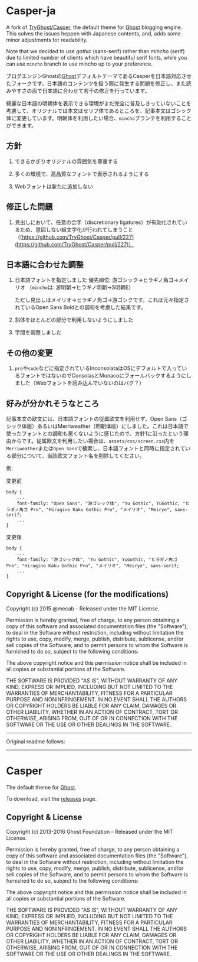 # Casper-ja

A fork of [TryGhost/Casper](http://github.com/tryghost/casper), the default theme for [Ghost](http://github.com/tryghost/ghost/) blogging engine. This solves the issues heppen with Japanese contents, and, adds some minor adjustments for readability.

Note that we decided to use *gothic* (sans-serif) rather than *mincho* (serif) due to limited number of clients which have beautiful serif fonts, while you can use `mincho` branch to use mincho up to your preference.

ブログエンジンGhostの[Ghost](http://github.com/tryghost/ghost/)デフォルトテーマであるCasperを日本語対応させたフォークです。日本語のコンテンツを扱う際に発生する問題を修正し、また読みやすさの面で日本語に合わせて若干の修正を行っています。

綺麗な日本語の明朝体を表示できる環境がまだ完全に普及しきっていないことを考慮して、オリジナルでは本文はセリフ体であるところを、記事本文はゴシック体に変更しています。明朝体を利用したい場合、`mincho`ブランチを利用することができます。

## 方針

1. できるかぎりオリジナルの雰囲気を尊重する

2. 多くの環境で、高品質なフォントで表示されるようにする

3. Webフォントは新たに追加しない

## 修正した問題

1. 見出しにおいて、任意の合字（discretionary ligatures）が有効化されているため、意図しない組文字化が行われてしまうこと（[https://github.com/TryGhost/Casper/pull/227](https://github.com/TryGhost/Casper/pull/227)）

## 日本語に合わせた調整

1. 日本語フォントを指定しました
   優先順位: 游ゴシック→ヒラギノ角ゴ→メイリオ
   （`mincho`は: 游明朝→ヒラギノ明朝→S明朝E）
   
   ただし見出しはメイリオ→ヒラギノ角ゴ→游ゴシクです。これは元々指定されているOpen Sans Boldとの調和を考慮した結果です。

2. 斜体をほとんどの部分で利用しないようにしました

3. 字間を調整しました

## その他の変更

1. `pre`や`code`などに指定されているInconsolataはOSにデフォルトで入っているフォントではないのでConsolasとMonacoにフォールバックするようにしました（Webフォントを読み込んでいないのはバグ？）

## 好みが分かれそうなところ

記事本文の欧文には、日本語フォントの従属欧文を利用せず、Open Sans（ゴシック体版）あるいはMerriweather（明朝体版）にしました。これは日本語で使ったフォントとの調和も悪くないように感じたので、方針1に沿ったという理由からです。従属欧文を利用したい場合は、`assets/css/screen.css`内を`Merriweather`または`Open Sans`で検索し、日本語フォントと同時に指定されている部分について、当該欧文フォント名を削除してください。

例:

変更前
```
body {
    ...
    font-family: "Open Sans", "游ゴシック体", "Yu Gothic", YuGothic, "ヒラギノ角ゴ Pro", "Hiragino Kaku Gothic Pro", "メイリオ", "Meiryo", sans-serif;
    ...
}
```

変更後
```
body {
    ...
    font-family: "游ゴシック体", "Yu Gothic", YuGothic, "ヒラギノ角ゴ Pro", "Hiragino Kaku Gothic Pro", "メイリオ", "Meiryo", sans-serif;
    ...
}
```

## Copyright & License (for the modifications)

Copyright (c) 2015 @mecab - Released under the MIT License.

Permission is hereby granted, free of charge, to any person obtaining a copy of this software and associated documentation files (the "Software"), to deal in the Software without restriction, including without limitation the rights to use, copy, modify, merge, publish, distribute, sublicense, and/or sell copies of the Software, and to permit persons to whom the Software is furnished to do so, subject to the following conditions:

The above copyright notice and this permission notice shall be included in all copies or substantial portions of the Software.

THE SOFTWARE IS PROVIDED "AS IS", WITHOUT WARRANTY OF ANY KIND, EXPRESS OR IMPLIED, INCLUDING BUT NOT LIMITED TO THE WARRANTIES OF MERCHANTABILITY, FITNESS FOR A PARTICULAR PURPOSE AND
NONINFRINGEMENT. IN NO EVENT SHALL THE AUTHORS OR COPYRIGHT HOLDERS BE LIABLE FOR ANY CLAIM, DAMAGES OR OTHER LIABILITY, WHETHER IN AN ACTION OF CONTRACT, TORT OR OTHERWISE, ARISING FROM, OUT OF OR IN CONNECTION WITH THE SOFTWARE OR THE USE OR OTHER DEALINGS IN THE SOFTWARE.

----

Original readme follows:

----

# Casper

The default theme for [Ghost](http://github.com/tryghost/ghost/).

To download, visit the [releases](https://github.com/TryGhost/Casper/releases) page.

## Copyright & License

Copyright (c) 2013-2016 Ghost Foundation - Released under the MIT License.

Permission is hereby granted, free of charge, to any person obtaining a copy of this software and associated documentation files (the "Software"), to deal in the Software without restriction, including without limitation the rights to use, copy, modify, merge, publish, distribute, sublicense, and/or sell copies of the Software, and to permit persons to whom the Software is furnished to do so, subject to the following conditions:

The above copyright notice and this permission notice shall be included in all copies or substantial portions of the Software.

THE SOFTWARE IS PROVIDED "AS IS", WITHOUT WARRANTY OF ANY KIND, EXPRESS OR IMPLIED, INCLUDING BUT NOT LIMITED TO THE WARRANTIES OF MERCHANTABILITY, FITNESS FOR A PARTICULAR PURPOSE AND
NONINFRINGEMENT. IN NO EVENT SHALL THE AUTHORS OR COPYRIGHT HOLDERS BE LIABLE FOR ANY CLAIM, DAMAGES OR OTHER LIABILITY, WHETHER IN AN ACTION OF CONTRACT, TORT OR OTHERWISE, ARISING FROM, OUT OF OR IN CONNECTION WITH THE SOFTWARE OR THE USE OR OTHER DEALINGS IN THE SOFTWARE.
